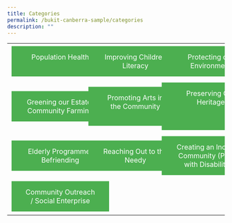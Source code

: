 ```yaml
---
title: Categories
permalink: /bukit-canberra-sample/categories
description: ""
---
```

<table border="0" width="100%">
	<tr>
		<td width="33%">
			<a href="/bukit-canberra-sample/Health-and-Wellness" style="background-color: #4CAF50; border: none; color: white; padding: 15px 32px;  text-align: center;  text-decoration: none;  display: inline-block;  font-size: 16px;  margin: 4px 2px;  cursor: pointer;width:100%;">Population Health<br>&nbsp;</a>
		</td>
		<td width="33%">
			<a href="/bukit-canberra-sample/Health-and-Wellness" style="background-color: #4CAF50; border: none; color: white; padding: 15px 32px;  text-align: center;  text-decoration: none;  display: inline-block;  font-size: 16px;  margin: 4px 2px;  cursor: pointer;width:100%;">Improving Children Literacy</a>
		</td>
		<td width="34%">
			<a href="/bukit-canberra-sample/Health-and-Wellness" style="background-color: #4CAF50; border: none; color: white; padding: 15px 32px;  text-align: center;  text-decoration: none;  display: inline-block;  font-size: 16px;  margin: 4px 2px;  cursor: pointer;width:100%;">Protecting our <br>	Environment </a>
		</td>
	</tr>
	<tr>
		<td width="33%">
			<a href="/bukit-canberra-sample/Health-and-Wellness" style="background-color: #4CAF50; border: none; color: white; padding: 15px 32px;  text-align: center;  text-decoration: none;  display: inline-block;  font-size: 16px;  margin: 4px 2px;  cursor: pointer;width:100%;">Greening our Estate/ Community Farming</a>
		</td>
		<td width="33%">
			<a href="/bukit-canberra-sample/Health-and-Wellness" style="background-color: #4CAF50; border: none; color: white; padding: 15px 32px;  text-align: center;  text-decoration: none;  display: inline-block;  font-size: 16px;  margin: 4px 2px;  cursor: pointer;width:100%;">Promoting Arts in the Community<br>&nbsp;
</a>
		</td>
		<td width="34%">
			<a href="/bukit-canberra-sample/Health-and-Wellness" style="background-color: #4CAF50; border: none; color: white; padding: 15px 32px;  text-align: center;  text-decoration: none;  display: inline-block;  font-size: 16px;  margin: 4px 2px;  cursor: pointer;width:100%;">Preserving Our Heritage<br>&nbsp;<br>&nbsp;</a>
		</td>
	</tr>
	<tr>
		<td width="33%">
			<a href="/bukit-canberra-sample/Health-and-Wellness" style="background-color: #4CAF50; border: none; color: white; padding: 15px 32px;  text-align: center;  text-decoration: none;  display: inline-block;  font-size: 16px;  margin: 4px 2px;  cursor: pointer;width:100%;">Elderly Programme/ Befriending</a>
		</td>
		<td width="33%">
			<a href="/bukit-canberra-sample/Health-and-Wellness" style="background-color: #4CAF50; border: none; color: white; padding: 15px 32px;  text-align: center;  text-decoration: none;  display: inline-block;  font-size: 16px;  margin: 4px 2px;  cursor: pointer;width:100%;">Reaching Out to the Needy</a>
		</td>
		<td width="34%">
			<a href="/bukit-canberra-sample/Health-and-Wellness" style="background-color: #4CAF50; border: none; color: white; padding: 15px 32px;  text-align: center;  text-decoration: none;  display: inline-block;  font-size: 16px;  margin: 4px 2px;  cursor: pointer;width:100%;">Creating an Inclusive Community (Person with Disabilities)</a>
		</td>
	</tr>
	<tr>
		<td width="33%">
			<a href="/bukit-canberra-sample/Health-and-Wellness" style="background-color: #4CAF50; border: none; color: white; padding: 15px 32px;  text-align: center;  text-decoration: none;  display: inline-block;  font-size: 16px;  margin: 4px 2px;  cursor: pointer;width:100%;">Community Outreach / Social Enterprise </a>
		</td>
		<td width="33%">
			&nbsp;
		</td>
		<td width="34%">
			&nbsp;
		</td>
	</tr>
</table>